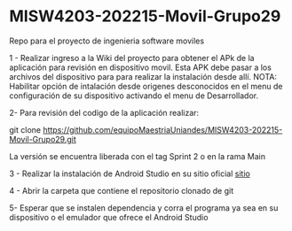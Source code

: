 # MISW4203-202215-Movil-Grupo29
Repo para el proyecto de ingenieria software moviles

1 - Realizar ingreso a la Wiki del proyecto para obtener el APk de la aplicación para revisión en dispositivo movil. Esta APK debe pasar a los archivos del dispositivo para para realizar la instalación desde allí.
  NOTA: Habilitar opción de intalación desde origenes desconocidos en el menu de configuración de su dispositivo activando el menu de Desarrollador.

2- Para revisión del codigo de la aplicación realizar:

  git clone https://github.com/equipoMaestriaUniandes/MISW4203-202215-Movil-Grupo29.git
  
  La versión se encuentra liberada con el tag Sprint 2 o en la rama Main
  
3 - Realizar la instalación de Android Studio en su sitio oficial [sitio](https://developer.android.com/studio?hl=es-419&gclid=Cj0KCQiAveebBhD_ARIsAFaAvrFGamSYUmdcu4ooYG_uqQQHR6W91F0JU59uqgoWB8_1EJ5bIoVlbQEaAoI6EALw_wcB&gclsrc=aw.ds)

4 - Abrir la carpeta que contiene el repositorio clonado de git 

5- Esperar que se instalen dependencia y corra el programa ya sea en su dispositivo o el emulador que ofrece el Android Studio
